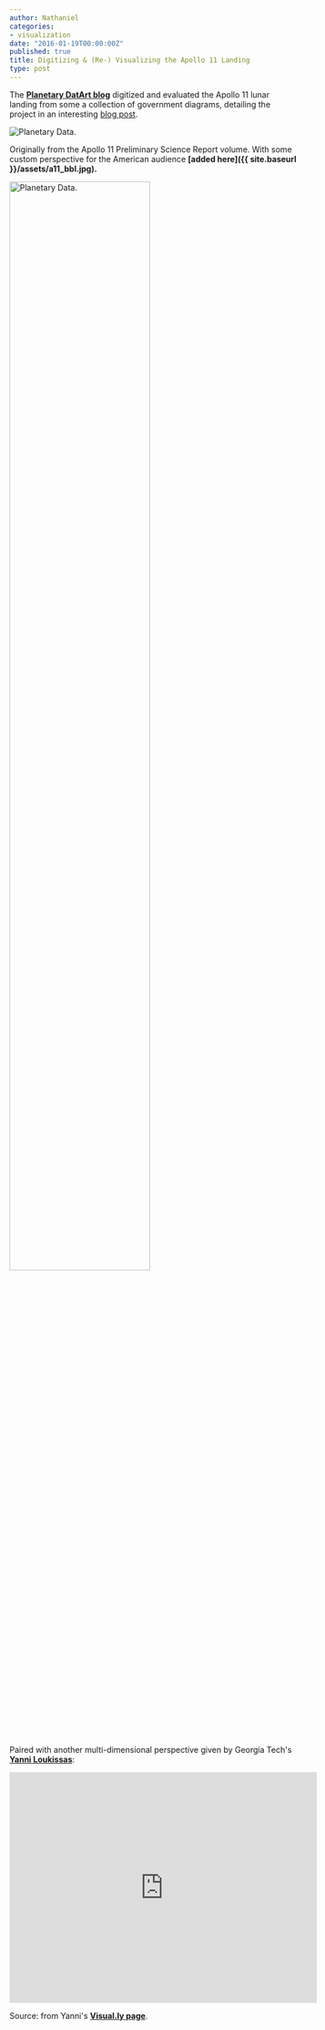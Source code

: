 ```yaml
---
author: Nathaniel
categories:
- visualization
date: "2016-01-19T00:00:00Z"
published: true
title: Digitizing & (Re-) Visualizing the Apollo 11 Landing
type: post
---
```


The __[Planetary DatArt blog](http://planetarydatart.blogspot.se/)__ digitized and evaluated the Apollo 11 lunar landing from some a collection of government diagrams, detailing the project in an interesting [blog post](http://planetarydatart.blogspot.se/2012/07/apollo-11-landing-site-map.html).

<div class="media image"><img src="{{ site.baseurl }}/assets/a11_1.gif" alt="Planetary Data." /></div>

Originally from the Apollo 11 Preliminary Science Report volume. With some custom perspective for the American audience __[added here]({{ site.baseurl }}/assets/a11_bbl.jpg).__

<p><img src="{{ site.baseurl }}/assets/a11_bbl.jpg" alt="Planetary Data." width="70%" height="70%"></p>


Paired with another multi-dimensional perspective given by Georgia Tech's __[Yanni Loukissas](http://yloukissas.com/)__:

<div class='visually_embed' data-category='Science' rel='videographic' style='position: relative;width: 540px;height: 405px'><iframe src='http://player.vimeo.com/video/28199826' width='540' height='405' frameborder='0' ></iframe><div class='visually_embed_bar'><span class='visually_embed_cycle'></span></div><link rel='stylesheet' type='text/css' href='http://visual.ly/embeder/style.css' /><script type='text/javascript' src='http://visual.ly/embeder/embed.js'></script></div>

Source: from Yanni's __[Visual.ly page](http://visual.ly/apollo-11-lunar-landing-visualization-1969-2011)__.